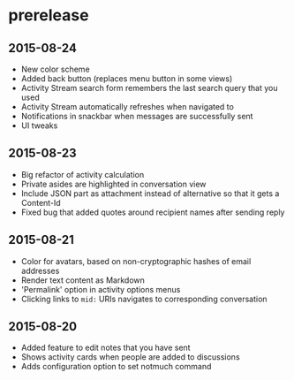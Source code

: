 # prerelease

## 2015-08-24

- New color scheme
- Added back button (replaces menu button in some views)
- Activity Stream search form remembers the last search query that you used
- Activity Stream automatically refreshes when navigated to
- Notifications in snackbar when messages are successfully sent
- UI tweaks

## 2015-08-23

- Big refactor of activity calculation
- Private asides are highlighted in conversation view
- Include JSON part as attachment instead of alternative so that it gets a Content-Id
- Fixed bug that added quotes around recipient names after sending reply

## 2015-08-21

- Color for avatars, based on non-cryptographic hashes of email addresses
- Render text content as Markdown
- 'Permalink' option in activity options menus
- Clicking links to `mid:` URIs navigates to corresponding conversation

## 2015-08-20

- Added feature to edit notes that you have sent
- Shows activity cards when people are added to discussions
- Adds configuration option to set notmuch command
